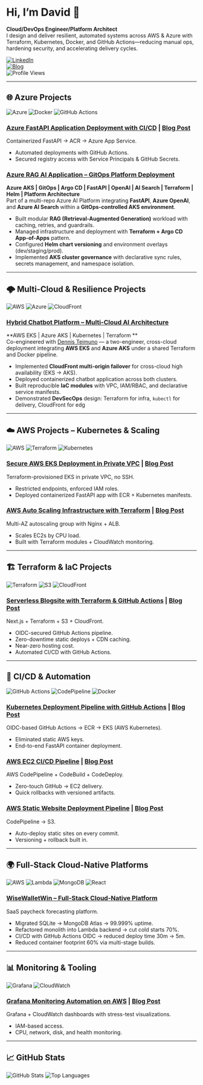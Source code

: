 # Hi, I’m David 👋
**Cloud/DevOps Engineer/Platform Architect**  
I design and deliver resilient, automated systems across AWS & Azure with Terraform, Kubernetes, Docker, and GitHub Actions—reducing manual ops, hardening security, and accelerating delivery cycles.

[![LinkedIn](https://img.shields.io/badge/LinkedIn-dhayv-blue?logo=linkedin&logoColor=white)](https://www.linkedin.com/in/dhayv/)  
[![Blog](https://img.shields.io/badge/Blog-dev.to/dhayv-black?logo=dev.to)](https://dev.to/dhayv)  
![Profile Views](https://komarev.com/ghpvc/?username=dhayv)  

---



## 🌐 Azure Projects  
![Azure](https://img.shields.io/badge/Azure-0078D4?logo=microsoftazure&logoColor=white) 
![Docker](https://img.shields.io/badge/Docker-2496ED?logo=docker&logoColor=white) 
![GitHub Actions](https://img.shields.io/badge/GitHub_Actions-2088FF?logo=githubactions&logoColor=white)

### [Azure FastAPI Application Deployment with CI/CD](https://github.com/dhayv/azure-cicd) | [Blog Post](https://dev.to/dhayv/how-to-deploy-a-fastapi-app-to-azure-with-docker-acr-and-github-actions-30bk)  
Containerized FastAPI → ACR → Azure App Service.  
- Automated deployments with GitHub Actions.  
- Secured registry access with Service Principals & GitHub Secrets.  

### [Azure RAG AI Application – GitOps Platform Deployment](https://github.com/dhayv/azure-rag-app)  
**Azure AKS | GitOps | Argo CD | FastAPI | OpenAI | AI Search | Terraform | Helm | Platform Architecture**  
Part of a multi-repo Azure AI Platform integrating **FastAPI**, **Azure OpenAI**, and **Azure AI Search** within a **GitOps-controlled AKS environment**.  
- Built modular **RAG (Retrieval-Augmented Generation)** workload with caching, retries, and guardrails.  
- Managed infrastructure and deployment with **Terraform + Argo CD App-of-Apps** pattern.  
- Configured **Helm chart versioning** and environment overlays (dev/staging/prod).  
- Implemented **AKS cluster governance** with declarative sync rules, secrets management, and namespace isolation.  

---
## 🌩 Multi-Cloud & Resilience Projects
![AWS](https://img.shields.io/badge/AWS-232F3E?logo=amazonaws&logoColor=white)
![Azure](https://img.shields.io/badge/Azure-0078D4?logo=microsoftazure&logoColor=white)
![CloudFront](https://img.shields.io/badge/CloudFront-8C4FFF?logo=amazonaws&logoColor=white)

### [Hybrid Chatbot Platform – Multi-Cloud AI Architecture](https://github.com/dhayv/hybrid-chatbot-platform)  
**AWS EKS | Azure AKS | Kubernetes | Terraform **  
Co-engineered with [Dennis Teimuno](https://github.com/dteimuno) — a two-engineer, cross-cloud deployment integrating **AWS EKS** and **Azure AKS** under a shared Terraform and Docker pipeline.  
- Implemented **CloudFront multi-origin failover** for cross-cloud high availability (EKS → AKS).  
- Deployed containerized chatbot application across both clusters.  
- Built reproducible **IaC modules** with VPC, IAM/RBAC, and declarative service manifests.  
- Demonstrated **DevSecOps** design: Terraform for infra, `kubectl` for delivery, CloudFront for edg
---

## ☁️ AWS Projects – Kubernetes & Scaling  
![AWS](https://img.shields.io/badge/AWS-232F3E?logo=amazonaws&logoColor=white) 
![Terraform](https://img.shields.io/badge/Terraform-844FBA?logo=terraform&logoColor=white) 
![Kubernetes](https://img.shields.io/badge/Kubernetes-326CE5?logo=kubernetes&logoColor=white)

### [Secure AWS EKS Deployment in Private VPC](https://github.com/dhayv/aws-kubernetes-deploy) | [Blog Post](https://dev.to/dhayv/managing-kubernetes-in-a-private-aws-vpc-a-secure-and-automated-approach-4n4c)  
Terraform-provisioned EKS in private VPC, no SSH.  
- Restricted endpoints, enforced IAM roles.  
- Deployed containerized FastAPI app with ECR + Kubernetes manifests.  

### [AWS Auto Scaling Infrastructure with Terraform](https://github.com/dhayv/autoscaling-group) | [Blog Post](https://dev.to/dhayv/from-502-to-200-building-a-auto-scaling-infrastructure-with-terraform-26dn)  
Multi-AZ autoscaling group with Nginx + ALB.  
- Scales EC2s by CPU load.  
- Built with Terraform modules + CloudWatch monitoring.  

---

## 🏗 Terraform & IaC Projects  
![Terraform](https://img.shields.io/badge/Terraform-844FBA?logo=terraform&logoColor=white) 
![S3](https://img.shields.io/badge/AWS_S3-569A31?logo=amazons3&logoColor=white) 
![CloudFront](https://img.shields.io/badge/CloudFront-8C4FFF?logo=amazonaws&logoColor=white)

### [Serverless Blogsite with Terraform & GitHub Actions](https://github.com/dhayv/blogsite) | [Blog Post](https://dev.to/dhayv/building-a-cloud-native-blog-platform-with-terraform-11km)  
Next.js + Terraform + S3 + CloudFront.  
- OIDC-secured GitHub Actions pipeline.  
- Zero-downtime static deploys + CDN caching.  
- Near-zero hosting cost.  
- Automated CI/CD with GitHub Actions.  

---

## 🔄 CI/CD & Automation  
![GitHub Actions](https://img.shields.io/badge/GitHub_Actions-2088FF?logo=githubactions&logoColor=white) 
![CodePipeline](https://img.shields.io/badge/AWS_CodePipeline-FF9900?logo=amazonaws&logoColor=white) 
![Docker](https://img.shields.io/badge/Docker-2496ED?logo=docker&logoColor=white)

### [Kubernetes Deployment Pipeline with GitHub Actions](https://github.com/dhayv/kubectl-blog) | [Blog Post](https://dev.to/dhayv/build-a-secure-cicd-pipeline-for-amazon-eks-using-github-actions-and-aws-oidc-3b0m)  
OIDC-based GitHub Actions → ECR → EKS (AWS Kubernetes).  
- Eliminated static AWS keys.  
- End-to-end FastAPI container deployment.  

### [AWS EC2 CI/CD Pipeline](https://github.com/dhayv/ec2-deploy) | [Blog Post](https://dev.to/dhayv/building-a-cloud-native-blog-platform-with-terraform-11km)  
AWS CodePipeline + CodeBuild + CodeDeploy.  
- Zero-touch GitHub → EC2 delivery.  
- Quick rollbacks with versioned artifacts.  

### [AWS Static Website Deployment Pipeline](https://github.com/dhayv/auto-deploy) | [Blog Post](https://dev.to/dhayv/building-a-cloud-native-blog-platform-with-terraform-11km)  
CodePipeline → S3.  
- Auto-deploy static sites on every commit.  
- Versioning + rollback built in.  

---

## 🌍 Full-Stack Cloud-Native Platforms  
![AWS](https://img.shields.io/badge/AWS-232F3E?logo=amazonaws&logoColor=white) 
![Lambda](https://img.shields.io/badge/AWS_Lambda-FF9900?logo=awslambda&logoColor=white) 
![MongoDB](https://img.shields.io/badge/MongoDB-47A248?logo=mongodb&logoColor=white) 
![React](https://img.shields.io/badge/React-20232A?logo=react&logoColor=61DAFB)

### [WiseWalletWin – Full-Stack Cloud-Native Platform](https://github.com/dhayv/WiseWalletWin)   
SaaS paycheck forecasting platform.  
- Migrated SQLite → MongoDB Atlas → 99.999% uptime.  
- Refactored monolith into Lambda backend → cut cold starts 70%.  
- CI/CD with GitHub Actions OIDC → reduced deploy time 30m → 5m.  
- Reduced container footprint 60% via multi-stage builds.  

---

## 📊 Monitoring & Tooling  
![Grafana](https://img.shields.io/badge/Grafana-F46800?logo=grafana&logoColor=white) 
![CloudWatch](https://img.shields.io/badge/AWS_CloudWatch-FF4F8B?logo=amazonaws&logoColor=white)

### [Grafana Monitoring Automation on AWS](https://github.com/dhayv/Grafana-scripts) | [Blog Post](https://dev.to/dhayv/deploying-grafana-on-an-aws-ec2-instance2025-3li8)  
Grafana + CloudWatch dashboards with stress-test visualizations.  
- IAM-based access.  
- CPU, network, disk, and health monitoring.  



---

## 📈 GitHub Stats
![GitHub Stats](https://github-readme-stats.vercel.app/api?username=dhayv&show_icons=true)
![Top Languages](https://github-readme-stats.vercel.app/api/top-langs/?username=dhayv&layout=compact)
